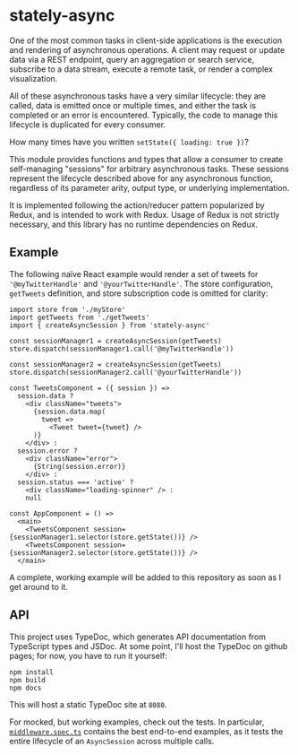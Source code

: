 # stately-async

One of the most common tasks in client-side applications is the execution and rendering of asynchronous operations. A client may request or update data via a REST endpoint, query an aggregation or search service, subscribe to a data stream, execute a remote task, or render a complex visualization.

All of these asynchronous tasks have a very similar lifecycle: they are called, data is emitted once or multiple times, and either the task is completed or an error is encountered. Typically, the code to manage this lifecycle is duplicated for every consumer.

How many times have you written `setState({ loading: true })`?

This module provides functions and types that allow a consumer to create self-managing "sessions" for arbitrary asynchronous tasks. These sessions represent the lifecycle described above for any asynchronous function, regardless of its parameter arity, output type, or underlying implementation.

It is implemented following the action/reducer pattern popularized by Redux, and is intended to work with Redux. Usage of Redux is not strictly necessary, and this library has no runtime dependencies on Redux.

## Example
The following naïve React example would render a set of tweets for `'@myTwitterHandle'` and `'@yourTwitterHandle'`. The store configuration, `getTweets` definition, and store subscription code is omitted for clarity:

```
import store from './myStore'
import getTweets from './getTweets'
import { createAsyncSession } from 'stately-async'

const sessionManager1 = createAsyncSession(getTweets)
store.dispatch(sessionManager1.call('@myTwitterHandle'))

const sessionManager2 = createAsyncSession(getTweets)
store.dispatch(sessionManager2.call('@yourTwitterHandle'))

const TweetsComponent = ({ session }) =>
  session.data ?
    <div className="tweets">
      {session.data.map(
        tweet =>
          <Tweet tweet={tweet} />
      )}
    </div> :
  session.error ?
    <div className="error">
      {String(session.error)}
    </div> :
  session.status === 'active' ?
    <div className="loading-spinner" /> :
    null

const AppComponent = () =>
  <main>
    <TweetsComponent session={sessionManager1.selector(store.getState())} />
    <TweetsComponent session={sessionManager2.selector(store.getState())} />
  </main>
```

A complete, working example will be added to this repository as soon as I get around to it.

## API
This project uses TypeDoc, which generates API documentation from TypeScript types and JSDoc. At some point, I'll host the TypeDoc on github pages; for now, you have to run it yourself:

```
npm install
npm build
npm docs
```

This will host a static TypeDoc site at `8080`.

For mocked, but working examples, check out the tests. In particular, [`middleware.spec.ts`](/stately-async/src/middleware.spec.ts) contains the best end-to-end examples, as it tests the entire lifecycle of an `AsyncSession` across multiple calls.
